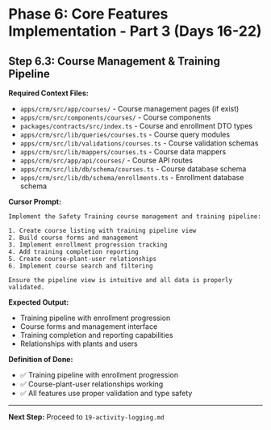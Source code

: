 # Phase 6: Core Features Implementation - Part 3 (Days 16-22)

## Step 6.3: Course Management & Training Pipeline

**Required Context Files:**
- `apps/crm/src/app/courses/` - Course management pages (if exist)
- `apps/crm/src/components/courses/` - Course components
- `packages/contracts/src/index.ts` - Course and enrollment DTO types
- `apps/crm/src/lib/queries/courses.ts` - Course query modules
- `apps/crm/src/lib/validations/courses.ts` - Course validation schemas
- `apps/crm/src/lib/mappers/courses.ts` - Course data mappers
- `apps/crm/src/app/api/courses/` - Course API routes
- `apps/crm/src/lib/db/schema/courses.ts` - Course database schema
- `apps/crm/src/lib/db/schema/enrollments.ts` - Enrollment database schema

**Cursor Prompt:**

```
Implement the Safety Training course management and training pipeline:

1. Create course listing with training pipeline view
2. Build course forms and management
3. Implement enrollment progression tracking
4. Add training completion reporting
5. Create course-plant-user relationships
6. Implement course search and filtering

Ensure the pipeline view is intuitive and all data is properly validated.
```

**Expected Output:**

- Training pipeline with enrollment progression
- Course forms and management interface
- Training completion and reporting capabilities
- Relationships with plants and users

**Definition of Done:**

- ✅ Training pipeline with enrollment progression
- ✅ Course-plant-user relationships working
- ✅ All features use proper validation and type safety

---

**Next Step:** Proceed to `19-activity-logging.md`